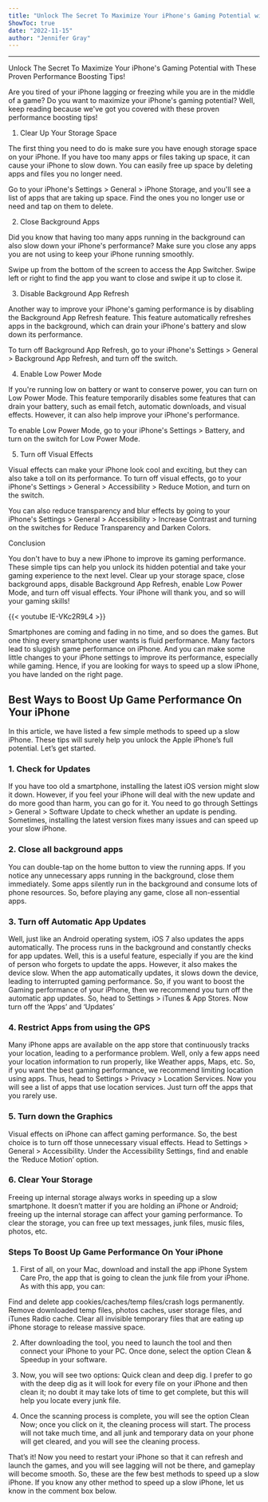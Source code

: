 ```yaml
---
title: "Unlock The Secret To Maximize Your iPhone's Gaming Potential with These Proven Performance Boosting Tips!"
ShowToc: true 
date: "2022-11-15"
author: "Jennifer Gray"
---
```

*****
Unlock The Secret To Maximize Your iPhone's Gaming Potential with These Proven Performance Boosting Tips!

Are you tired of your iPhone lagging or freezing while you are in the middle of a game? Do you want to maximize your iPhone's gaming potential? Well, keep reading because we've got you covered with these proven performance boosting tips!

1. Clear Up Your Storage Space

The first thing you need to do is make sure you have enough storage space on your iPhone. If you have too many apps or files taking up space, it can cause your iPhone to slow down. You can easily free up space by deleting apps and files you no longer need.

Go to your iPhone's Settings > General > iPhone Storage, and you'll see a list of apps that are taking up space. Find the ones you no longer use or need and tap on them to delete.

2. Close Background Apps

Did you know that having too many apps running in the background can also slow down your iPhone's performance? Make sure you close any apps you are not using to keep your iPhone running smoothly.

Swipe up from the bottom of the screen to access the App Switcher. Swipe left or right to find the app you want to close and swipe it up to close it.

3. Disable Background App Refresh

Another way to improve your iPhone's gaming performance is by disabling the Background App Refresh feature. This feature automatically refreshes apps in the background, which can drain your iPhone's battery and slow down its performance.

To turn off Background App Refresh, go to your iPhone's Settings > General > Background App Refresh, and turn off the switch.

4. Enable Low Power Mode

If you're running low on battery or want to conserve power, you can turn on Low Power Mode. This feature temporarily disables some features that can drain your battery, such as email fetch, automatic downloads, and visual effects. However, it can also help improve your iPhone's performance.

To enable Low Power Mode, go to your iPhone's Settings > Battery, and turn on the switch for Low Power Mode.

5. Turn off Visual Effects

Visual effects can make your iPhone look cool and exciting, but they can also take a toll on its performance. To turn off visual effects, go to your iPhone's Settings > General > Accessibility > Reduce Motion, and turn on the switch.

You can also reduce transparency and blur effects by going to your iPhone's Settings > General > Accessibility > Increase Contrast and turning on the switches for Reduce Transparency and Darken Colors.

Conclusion

You don't have to buy a new iPhone to improve its gaming performance. These simple tips can help you unlock its hidden potential and take your gaming experience to the next level. Clear up your storage space, close background apps, disable Background App Refresh, enable Low Power Mode, and turn off visual effects. Your iPhone will thank you, and so will your gaming skills!

{{< youtube lE-VKc2R9L4 >}} 



Smartphones are coming and fading in no time, and so does the games. But one thing every smartphone user wants is fluid performance. Many factors lead to sluggish game performance on iPhone.
And you can make some little changes to your iPhone settings to improve its performance, especially while gaming. Hence, if you are looking for ways to speed up a slow iPhone, you have landed on the right page.

 
## Best Ways to Boost Up Game Performance On Your iPhone


In this article, we have listed a few simple methods to speed up a slow iPhone. These tips will surely help you unlock the Apple iPhone’s full potential. Let’s get started.

 
### 1. Check for Updates


If you have too old a smartphone, installing the latest iOS version might slow it down. However, if you feel your iPhone will deal with the new update and do more good than harm, you can go for it.
You need to go through Settings > General > Software Update to check whether an update is pending. Sometimes, installing the latest version fixes many issues and can speed up your slow iPhone.

 
### 2. Close all background apps



You can double-tap on the home button to view the running apps. If you notice any unnecessary apps running in the background, close them immediately. Some apps silently run in the background and consume lots of phone resources. So, before playing any game, close all non-essential apps.

 
### 3. Turn off Automatic App Updates



Well, just like an Android operating system, iOS 7 also updates the apps automatically. The process runs in the background and constantly checks for app updates. Well, this is a useful feature, especially if you are the kind of person who forgets to update the apps. However, it also makes the device slow.
When the app automatically updates, it slows down the device, leading to interrupted gaming performance. So, if you want to boost the Gaming performance of your iPhone, then we recommend you turn off the automatic app updates. So, head to Settings > iTunes & App Stores. Now turn off the ‘Apps’ and ‘Updates’

 
### 4. Restrict Apps from using the GPS



Many iPhone apps are available on the app store that continuously tracks your location, leading to a performance problem. Well, only a few apps need your location information to run properly, like Weather apps, Maps, etc.
So, if you want the best gaming performance, we recommend limiting location using apps. Thus, head to Settings > Privacy > Location Services. Now you will see a list of apps that use location services. Just turn off the apps that you rarely use.

 
### 5. Turn down the Graphics



Visual effects on iPhone can affect gaming performance. So, the best choice is to turn off those unnecessary visual effects. Head to Settings > General > Accessibility. Under the Accessibility Settings, find and enable the ‘Reduce Motion’ option.

 
### 6. Clear Your Storage



Freeing up internal storage always works in speeding up a slow smartphone. It doesn’t matter if you are holding an iPhone or Android; freeing up the internal storage can affect your gaming performance. To clear the storage, you can free up text messages, junk files, music files, photos, etc.

 
### Steps To Boost Up Game Performance On Your iPhone


1. First of all, on your Mac, download and install the app iPhone System Care Pro, the app that is going to clean the junk file from your iPhone. As with this app, you can:

 

Find and delete app cookies/caches/temp files/crash logs permanently.
Remove downloaded temp files, photos caches, user storage files, and iTunes Radio cache.
Clear all invisible temporary files that are eating up iPhone storage to release massive space.



2. After downloading the tool, you need to launch the tool and then connect your iPhone to your PC. Once done, select the option Clean & Speedup in your software.

3. Now, you will see two options: Quick clean and deep dig. I prefer to go with the deep dig as it will look for every file on your iPhone and then clean it; no doubt it may take lots of time to get complete, but this will help you locate every junk file.

4. Once the scanning process is complete, you will see the option Clean Now; once you click on it, the cleaning process will start. The process will not take much time, and all junk and temporary data on your phone will get cleared, and you will see the cleaning process.

That’s it! Now you need to restart your iPhone so that it can refresh and launch the games, and you will see lagging will not be there, and gameplay will become smooth.
So, these are the few best methods to speed up a slow iPhone. If you know any other method to speed up a slow iPhone, let us know in the comment box below.




